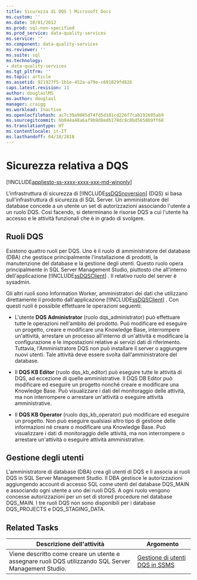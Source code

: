 ```yaml
---
title: Sicurezza di DQS | Microsoft Docs
ms.custom: ''
ms.date: 10/01/2012
ms.prod: sql-non-specified
ms.prod_service: data-quality-services
ms.service: ''
ms.component: data-quality-services
ms.reviewer: ''
ms.suite: sql
ms.technology:
- data-quality-services
ms.tgt_pltfrm: ''
ms.topic: article
ms.assetid: 921927f5-1b1e-452a-a79e-c691829fd826
caps.latest.revision: 11
author: douglaslMS
ms.author: douglasl
manager: craigg
ms.workload: Inactive
ms.openlocfilehash: ac7c39a9085d74fd5d101cd226f7cab192605ab9
ms.sourcegitcommit: bb044a48a6af9b9d8edb178dc8c8bd5658b9ff68
ms.translationtype: HT
ms.contentlocale: it-IT
ms.lasthandoff: 04/18/2018
---
```

# <a name="dqs-security"></a>Sicurezza relativa a DQS

[!INCLUDE[appliesto-ss-xxxx-xxxx-xxx-md-winonly](../includes/appliesto-ss-xxxx-xxxx-xxx-md-winonly.md)]

  L'infrastruttura di sicurezza di [!INCLUDE[ssDQSnoversion](../includes/ssdqsnoversion-md.md)] (DQS) si basa sull'infrastruttura di sicurezza di SQL Server. Un amministratore del database concede a un utente un set di autorizzazioni associando l'utente a un ruolo DQS. Così facendo, si determinano le risorse DQS a cui l'utente ha accesso e le attività funzionali che è in grado di svolgere.  
  
## <a name="dqs-roles"></a>Ruoli DQS  
 Esistono quattro ruoli per DQS. Uno è il ruolo di amministratore del database (DBA) che gestisce principalmente l'installazione di prodotti, la manutenzione del database e la gestione degli utenti. Questo ruolo opera principalmente in SQL Server Management Studio, piuttosto che all'interno dell'applicazione [!INCLUDE[ssDQSClient](../includes/ssdqsclient-md.md)] . Il relativo ruolo del server è sysadmin.  
  
 Gli altri ruoli sono Information Worker, amministratori dei dati che utilizzano direttamente il prodotto dall'applicazione [!INCLUDE[ssDQSClient](../includes/ssdqsclient-md.md)] . Con questi ruoli è possibile effettuare le operazioni seguenti:  
  
-   L'utente **DQS Administrator** (ruolo dqs_administrator) può effettuare tutte le operazioni nell'ambito del prodotto. Può modificare ed eseguire un progetto, creare e modificare una Knowledge Base, interrompere un'attività, arrestare un processo all'interno di un'attività e modificare la configurazione e le impostazioni relative ai servizi dati di riferimento. Tuttavia, l'Amministratore DQS non può installare il server o aggiungere nuovi utenti. Tale attività deve essere svolta dall'amministratore del database.  
  
-   Il **DQS KB Editor** (ruolo dqs_kb_editor) può eseguire tutte le attività di DQS, ad eccezione di quelle amministrative. Il DQS DB Editor può modificare ed eseguire un progetto nonché creare e modificare una Knowledge Base. Può visualizzare i dati del monitoraggio delle attività, ma non interrompere o arrestare un'attività o eseguire attività amministrative.  
  
-   Il **DQS KB Operator** (ruolo dqs_kb_operator) può modificare ed eseguire un progetto. Non può eseguire qualsiasi altro tipo di gestione delle informazioni né creare o modificare una Knowledge Base. Può visualizzare i dati di monitoraggio delle attività, ma non interrompere o arrestare un'attività o eseguire attività amministrative.  
  
## <a name="user-management"></a>Gestione degli utenti  
 L'amministratore di database (DBA) crea gli utenti di DQS e li associa ai ruoli DQS in SQL Server Management Studio. Il DBA gestisce le autorizzazioni aggiungendo account di accesso SQL come utenti del database DQS_MAIN e associando ogni utente a uno dei ruoli DQS. A ogni ruolo vengono concesse autorizzazioni per un set di stored procedure nel database DQS_MAIN. I tre ruoli DQS non sono disponibili per i database DQS_PROJECTS e DQS_STAGING_DATA.  
  
## <a name="related-tasks"></a>Related Tasks  
  
|Descrizione dell'attività|Argomento|  
|----------------------|-----------|  
|Viene descritto come creare un utente e assegnare ruoli DQS utilizzando SQL Server Management Studio.|[Gestione di utenti DQS in SSMS](http://msdn.microsoft.com/library/955af01d-00da-4c51-9311-f3848749df54)|  
  
  
